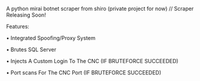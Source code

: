A python mirai botnet scraper from shiro (private project for now)  // Scraper Releasing Soon!

Features:

• Integrated Spoofing/Proxy System

• Brutes SQL Server

• Injects A Custom Login To The CNC (IF BRUTEFORCE SUCCEEDED)

• Port scans For The CNC Port (IF BRUTEFORCE SUCCEEDED)

